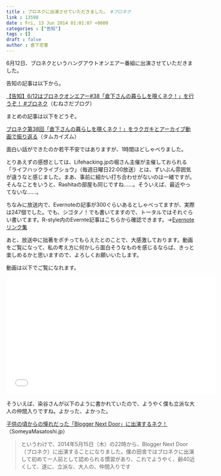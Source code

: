 ```yaml
---
title : ブロネクに出演させていただきました。 #ブロネク
link : 13598
date : Fri, 13 Jun 2014 01:01:07 +0000
categories : ["告知"]
tags : []
draft : false
author : 倉下忠憲
---
```


6月12日、ブロネクというハングアウトオンエアー番組に出演させていただきました。

告知の記事は以下から。

<a href="http://munesada.com/2014/06/11/blog-3194" target="_blank">【告知】6/12はブロネクオンエアー#38「倉下さんの暮らしを覗くネク！」を行うぞ！ #ブロネク</a>（むねさだブログ）

まとめの記事は以下をどうぞ。

<a href="http://tamkaism.com/2014/06/bnd-38/" target="_blank">ブロネク第38回「倉下さんの暮らしを覗くネク！」をラクガキとアーカイブ動画で振り返る</a>（タムカイズム）

面白い話ができたのか若干不安ではありますが、1時間ほどしゃべりました。

とりあえずの感想としては、Lifehacking.jpの堀さん主催が主催しておられる「ライフハックライブショウ」（毎週日曜日22:00放送）とは、ずいぶん雰囲気が違うなと感じました。まあ、事前に細かい打ち合わせがないのは一緒ですが。そんなことをいうと、Rashitaの部屋も同じですね……。そういえば、最近やってないな……。

ちなみに放送内で、Evernoteの記事が300ぐらいあるとしゃべってますが、実際は247個でした。でも、シゴタノ！でも書いてますので、トータルではそれぐらい書いてます。R-style内のEvernte記事はこちらから確認できます。→<a href="https://rashita.net/blog/?page_id=8276" target="_blank">Evernoteリンク集</a>

あと、放送中に拙著をポチってもらえたとのことで、大感激しております。動画をご覧になって、私の考え方に何かしら面白そうなものを感じるならば、きっと楽しめるかと思いますので、よろしくお願いいたします。

動画は以下でご覧になれます。

<iframe width="560" height="315" src="//www.youtube.com/embed/HJVyHWI7Bs4" frameborder="0" allowfullscreen></iframe>

そういえば、染谷さんが以下のように書かれていたので、ようやく僕も立派な大人の仲間入りですね。よかった、よかった。

<a href="http://someyamasatoshi.jp/info/bloggernextdoor20140515/" target="_blank">子供の頃からの憧れだった「Blogger Next Door」に出演するネク！</a>（SomeyaMasatoshi.jp）

<blockquote>
というわけで、2014年5月15日（木）の22時から、Blogger Next Door（ブロネク）に出演することになりました。僕の田舎ではブロネクに出演して初めて一人前として認められる慣習があり、これでようやく、齢40近くして、遂に、立派な、大人の、仲間入りです
</blockquote>






